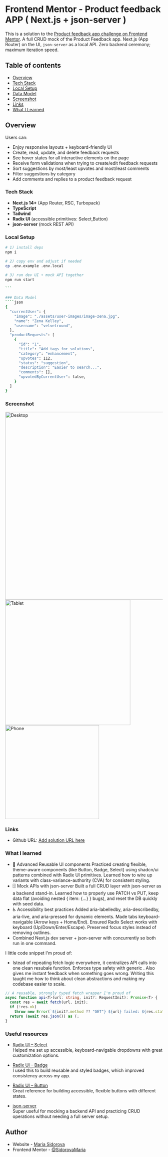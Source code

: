 # Frontend Mentor - Product feedback APP ( Next.js + json-server )

This is a solution to the [Product feedback app challenge on Frontend Mentor](https://www.frontendmentor.io/challenges/product-feedback-app-wbvUYqjR6).
A full CRUD mock of the Product Feedback app. Next.js (App Router) on the UI, `json-server` as a local API. Zero backend ceremony; maximum iteration speed.

## Table of contents

- [Overview](#overview)
- [Tech Stack](#tech-stack)
- [Local Setup](#local-setup)
- [Data Model](#data-model)
- [Screenshot](#screenshot)
- [Links](#links)
- [What I Learned](#what-i-learned)

## Overview

Users can:

- Enjoy responsive layouts + keyboard-friendly UI
- Create, read, update, and delete feedback requests
- See hover states for all interactive elements on the page
- Receive form validations when trying to create/edit feedback requests
- Sort suggestions by most/least upvotes and most/least comments
- Filter suggestions by category
- Add comments and replies to a product feedback request

### Tech Stack

- **Next.js 14+** (App Router, RSC, Turbopack)
- **TypeScript**
- **Tailwind**
- **Radix UI** (accessible primitives: Select,Button)
- **json-server** (mock REST API)

### Local Setup

`````bash
# 1) install deps
npm i

# 2) copy env and adjust if needed
cp .env.example .env.local

# 3) run dev UI + mock API together
npm run start

```

### Data Model
````json
{
  "currentUser": {
    "image": "./assets/user-images/image-zena.jpg",
    "name": "Zena Kelley",
    "username": "velvetround",
  },
  "productRequests": [
    {
      "id": "1",
      "title": "Add tags for solutions",
      "category": "enhancement",
      "upvotes": 112,
      "status": "suggestion",
      "description": "Easier to search...",
      "comments": [],
      "upvotedByCurrentUser": false,
    }
  ]
}
`````

### Screenshot

<img src="./public/assets/screenshots/desktop_screenshot.png" alt="Desktop" width="600" />
<img src="./public/assets/screenshots/tablet_screenshot.png" alt="Tablet" width="400" />
<img src="./public/assets/screenshots/phone_screenshot.png" alt="Phone" width="300" />

### Links

- Github URL: [Add solution URL here](https://github.com/SidorovaMaria/FrontEndMentor/tree/main/Guru/p-feedback)

### What I learned

- 🧩 Advanced Reusable UI components
  Practiced creating flexible, theme-aware components (like Button, Badge, Select) using shadcn/ui patterns combined with Radix UI primitives. Learned how to wire up variants with class-variance-authority (CVA) for consistent styling.
- 🗄️ Mock APIs with json-server
  Built a full CRUD layer with json-server as a backend stand-in. Learned how to properly use PATCH vs PUT, keep data flat (avoiding nested { item: {…} } bugs), and reset the DB quickly with seed data.
- ♿ Accessibility best practices
  Added aria-labelledby, aria-describedby, aria-live, and aria-pressed for dynamic elements.
  Made tabs keyboard-navigable (Arrow keys + Home/End).
  Ensured Radix Select works with keyboard (Up/Down/Enter/Escape).
  Preserved focus styles instead of removing outlines.
- Combined Next.js dev server + json-server with concurrently so both run in one command.

I little code snippet I'm proud of:

- Istead of repeating fetch logic everywhere, it centralizes API calls into one clean resubale function. Enforces type safety with generic <T>. Also gives me instant feedback when something goes wrong. Writing this taught me how to think about clean abstractions and making my codebase easier to scale.

```ts
// A reusable, strongly typed fetch wrapper I'm proud of
async function api<T>(url: string, init?: RequestInit): Promise<T> {
  const res = await fetch(url, init);
  if (!res.ok)
    throw new Error(`${init?.method ?? "GET"} ${url} failed: ${res.status}`);
  return (await res.json()) as T;
}
```

### Useful resources

- [Radix UI – Select](https://www.radix-ui.com/themes/docs/components/select)  
  Helped me set up accessible, keyboard-navigable dropdowns with great customization options.

- [Radix UI – Badge](https://www.radix-ui.com/themes/docs/components/badge)  
  I used this to build reusable and styled badges, which improved consistency across my app.

- [Radix UI – Button](https://www.radix-ui.com/themes/docs/components/button)  
  Great reference for building accessible, flexible buttons with different states.

- [json-server](https://github.com/typicode/json-server)  
  Super useful for mocking a backend API and practicing CRUD operations without needing a full server setup.

## Author

- Website - [Maria Sidorova](https://portfolio-6dft.vercel.app)
- Frontend Mentor - [@SidorovaMaria](https://www.frontendmentor.io/profile/SidorovaMaria)
